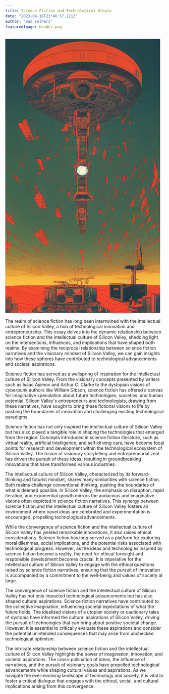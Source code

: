 ```yaml
---
title: Science Fiction and Technological Utopia
date: "2023-04-10T23:46:37.121Z"
author: "Sam Futhers"
featuredImage: header.png
---
```



![Space Ship](header.png)

The realm of science fiction has long been intertwined with the intellectual culture of Silicon Valley, a hub of technological innovation and entrepreneurship. This essay delves into the dynamic relationship between science fiction and the intellectual culture of Silicon Valley, shedding light on the intersections, influences, and implications that have shaped both realms. By examining the reciprocal relationship between science fiction narratives and the visionary mindset of Silicon Valley, we can gain insights into how these spheres have contributed to technological advancements and societal aspirations.

Science fiction has served as a wellspring of inspiration for the intellectual culture of Silicon Valley. From the visionary concepts presented by writers such as Isaac Asimov and Arthur C. Clarke to the dystopian visions of cyberpunk authors like William Gibson, science fiction has offered a canvas for imaginative speculation about future technologies, societies, and human potential. Silicon Valley's entrepreneurs and technologists, drawing from these narratives, have sought to bring these fictional visions to life by pushing the boundaries of innovation and challenging existing technological paradigms.

Science fiction has not only inspired the intellectual culture of Silicon Valley but has also played a tangible role in shaping the technologies that emerged from the region. Concepts introduced in science fiction literature, such as virtual reality, artificial intelligence, and self-driving cars, have become focal points for research and development within the technological ecosystem of Silicon Valley. The fusion of visionary storytelling and entrepreneurial zeal has driven the pursuit of these ideas, resulting in groundbreaking innovations that have transformed various industries.

The intellectual culture of Silicon Valley, characterized by its forward-thinking and futurist mindset, shares many similarities with science fiction. Both realms challenge conventional thinking, pushing the boundaries of what is deemed possible. In Silicon Valley, the emphasis on disruption, rapid iteration, and exponential growth mirrors the audacious and imaginative visions often depicted in science fiction narratives. This synergy between science fiction and the intellectual culture of Silicon Valley fosters an environment where novel ideas are celebrated and experimentation is encouraged, propelling technological advancements.

While the convergence of science fiction and the intellectual culture of Silicon Valley has yielded remarkable innovations, it also raises ethical considerations. Science fiction has long served as a platform for exploring moral dilemmas, social implications, and the potential risks associated with technological progress. However, as the ideas and technologies inspired by science fiction become a reality, the need for ethical foresight and responsible development becomes crucial. It is imperative for the intellectual culture of Silicon Valley to engage with the ethical questions raised by science fiction narratives, ensuring that the pursuit of innovation is accompanied by a commitment to the well-being and values of society at large.

The convergence of science fiction and the intellectual culture of Silicon Valley has not only impacted technological advancements but has also shaped cultural aspirations. Science fiction narratives have contributed to the collective imagination, influencing societal expectations of what the future holds. The idealized visions of a utopian society or cautionary tales of dystopia have informed the cultural aspirations of Silicon Valley, driving the pursuit of technologies that can bring about positive societal change. However, it is essential to critically evaluate these aspirations and consider the potential unintended consequences that may arise from unchecked technological optimism.

The intricate relationship between science fiction and the intellectual culture of Silicon Valley highlights the power of imagination, innovation, and societal aspirations. The cross-pollination of ideas, the influence of narratives, and the pursuit of visionary goals have propelled technological advancements while shaping cultural values and aspirations. As we navigate the ever-evolving landscape of technology and society, it is vital to foster a critical dialogue that engages with the ethical, social, and cultural implications arising from this convergence.